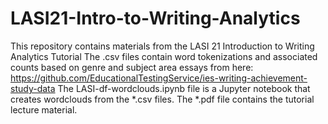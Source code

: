 # LASI21-Intro-to-Writing-Analytics
This repository contains materials from the LASI 21 Introduction to Writing Analytics Tutorial
The .csv files contain word tokenizations and associated counts based on genre and subject area essays from here: https://github.com/EducationalTestingService/ies-writing-achievement-study-data
The LASI-df-wordclouds.ipynb file is a Jupyter notebook that creates wordclouds from the *.csv files.
The *.pdf file contains the tutorial lecture material.
